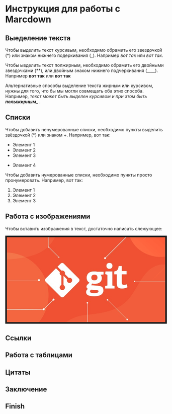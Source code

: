 # Инструкция для работы с Marсdown

## Выеделение текста
Чтобы выделить текст курсивым, необходимо обрамить его звездочкой (*) или знаком нижнего подеркивания (_).
Например *вот так* или _вот так_.

Чтобы ывделить текст полжирным, необходимо обрамить его двойными звездочками (**), или двойным знаком нижнего подчеркивания (____).
Например **вот так** или __вот так__

Альтернативные способы выделение текста жирным или курсивом, нужны для того, что бы мы могли совмещать оба этих способа. Например, _текст может быть выделен курсивом и при этом быть **полыжирным**__ .

## Списки
Чтобы добавить ненумерованные списки, необходимо пункты выделить звёздочкой  (*) или знаком +.
Например, вот так:
* Элемент 1
* Элемент 2
* Элемент 3
+ Элемент 4

Чтобы добавить нумерованные списки, необходимо пункты просто пронумеровать.
Например, вот так:
1. Элемент 1
2. Элемент 2
3. Элемент 3

## Работа с изображениями

Чтобы вставить изображения в текст, достаточно написать слежующее:

<img src="picture2.jpg" border="5px"/>

## Ссылки

## Работа с таблицами

## Цитаты

## Заключение


## Finish